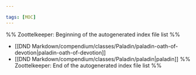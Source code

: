 ```yaml
---

tags: [MOC]
---
```

%% Zoottelkeeper: Beginning of the autogenerated index file list  %%
-  [[DND Markdown/compendium/classes/Paladin/paladin-oath-of-devotion|paladin-oath-of-devotion]]
-  [[DND Markdown/compendium/classes/Paladin/paladin|paladin]]
%% Zoottelkeeper: End of the autogenerated index file list  %%
